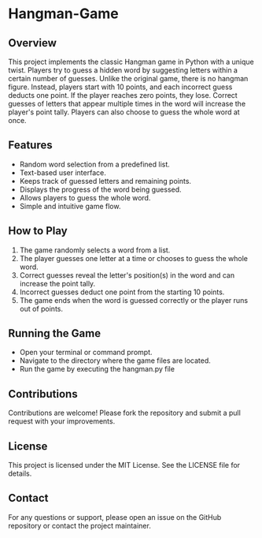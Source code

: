 # Hangman-Game

## Overview
This project implements the classic Hangman game in Python with a unique twist. Players try to guess a hidden word by suggesting letters within a certain number of guesses. Unlike the original game, there is no hangman figure. Instead, players start with 10 points, and each incorrect guess deducts one point. If the player reaches zero points, they lose. Correct guesses of letters that appear multiple times in the word will increase the player's point tally. Players can also choose to guess the whole word at once.

## Features
- Random word selection from a predefined list.
- Text-based user interface.
- Keeps track of guessed letters and remaining points.
- Displays the progress of the word being guessed.
- Allows players to guess the whole word.
- Simple and intuitive game flow.

## How to Play
1. The game randomly selects a word from a list.
2. The player guesses one letter at a time or chooses to guess the whole word.
3. Correct guesses reveal the letter's position(s) in the word and can increase the point tally.
4. Incorrect guesses deduct one point from the starting 10 points.
5. The game ends when the word is guessed correctly or the player runs out of points.

## Running the Game
- Open your terminal or command prompt.
- Navigate to the directory where the game files are located.
- Run the game by executing the hangman.py file

## Contributions
Contributions are welcome! Please fork the repository and submit a pull request with your improvements.

## License
This project is licensed under the MIT License. See the LICENSE file for details.

## Contact
For any questions or support, please open an issue on the GitHub repository or contact the project maintainer.
